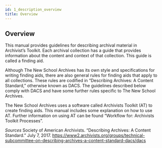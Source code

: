 ```yaml
---
id: 1_description_overview
title: Overview
---
```


## Overview

This manual provides guidelines for describing archival material in Archivist’s Toolkit. Each archival collection has a guide that provides information about the content and context of that collection. This guide is called a finding aid. 

Although The New School Archives has its own style and specifications for writing finding aids, there are also general rules for finding aids that apply to all collections. These rules are codified in “Describing Archives: A Content Standard,” otherwise known as DACS. The guidelines described below comply with DACS and have some further rules specific to The New School Archives.

The New School Archives uses a software called Archivists Toolkit (AT) to create finding aids. This manual includes some explanation on how to use AT. Further information on using AT can be found “Workflow for: Archivists Toolkit Processes”.


*Sources*
Society of American Archivists. “Describing Archives: A Content Standard.” July 7, 2017. https://www2.archivists.org/groups/technical-subcommittee-on-describing-archives-a-content-standard-dacs/dacs 

